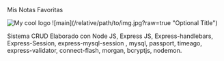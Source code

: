 Mis Notas Favoritas

<img src="./screanshost/bienvenida.png" alt="My cool logo"/>
![main](/relative/path/to/img.jpg?raw=true "Optional Title")

Sistema CRUD
Elaborado con Node JS, Express JS, Express-handlebars, Express-Session, express-mysql-session , mysql, passport, timeago,  express-validator, connect-flash, morgan, bcryptjs, nodemon.
